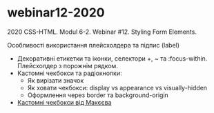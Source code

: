 ﻿# webinar12-2020
2020 CSS-HTML. Modul 6-2. Webinar #12. Styling Form Elements.


Особливості використання плейсхолдера та підпис (label)  
- Декоративні етикетки та іконки, селектори +, ~ та :focus-within.
Плейсхолдер з порожнім рядком.
- Кастомні чекбокси та радіокнопки:
  - Як вирізати значок  
  - Як ховати чекбокси: display vs appearance vs visually-hidden  
  - Оформлення через border та background-origin
- [Кастомні чекбокси від Макєєва](https://youtu.be/E6kLaaQFctU)
